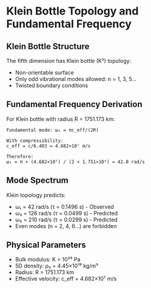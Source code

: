 # Klein Bottle Topology and Fundamental Frequency

## Klein Bottle Structure

The fifth dimension has Klein bottle (K²) topology:
- Non-orientable surface
- Only odd vibrational modes allowed: n = 1, 3, 5...
- Twisted boundary conditions

## Fundamental Frequency Derivation

For Klein bottle with radius R = 1751.173 km:

```
Fundamental mode: ω₁ = πc_eff/(2R)

With compressibility:
c_eff = c/6.403 = 4.682×10⁷ m/s

Therefore:
ω₁ = π × (4.682×10⁷) / (2 × 1.751×10⁶) = 42.0 rad/s
```

## Mode Spectrum

Klein topology predicts:
- ω₁ = 42 rad/s (τ = 0.1496 s) - Observed
- ω₃ = 126 rad/s (τ = 0.0499 s) - Predicted
- ω₅ = 210 rad/s (τ = 0.0299 s) - Predicted
- Even modes (n = 2, 4, 6...) are forbidden

## Physical Parameters

- Bulk modulus: K = 10³⁵ Pa
- 5D density: ρ₅ = 4.45×10¹⁹ kg/m³
- Radius: R = 1751.173 km
- Effective velocity: c_eff = 4.682×10⁷ m/s